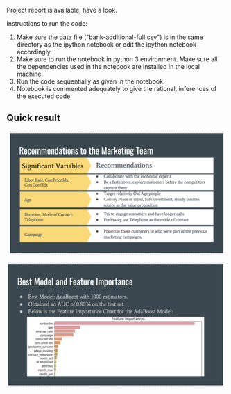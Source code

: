 Project report is available, have a look.

Instructions to run the code:
1. Make sure the data file ("bank-additional-full.csv") is in the same directory as the ipython notebook or 
edit the ipython notebook accordingly.
2. Make sure to run the notebook in python 3 environment. 
Make sure all the dependencies used in the notebook are installed in the local machine.
3. Run the code sequentially as given in the notebook.
4. Notebook is commented adequately to give the rational, inferences of the executed code.

## Quick result

![Alt text](s1.png?raw=true "Title")

![Alt text](s2.png?raw=true "Title")

